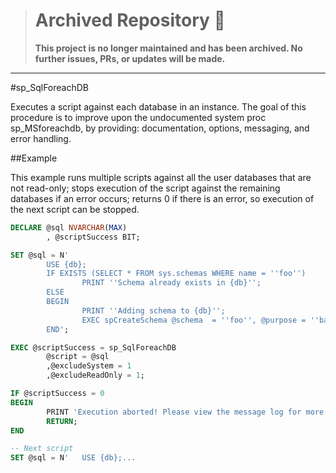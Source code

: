 > # Archived Repository 🚨
> **This project is no longer maintained and has been archived. No further issues, PRs, or updates will be made.**
---

#sp_SqlForeachDB

Executes a script against each database in an instance. The goal of this procedure is to improve upon the undocumented system proc sp_MSforeachdb, by providing: documentation, options, messaging, and error handling.

##Example

This example runs multiple scripts against all the user databases that are not read-only; stops execution of the script against the remaining databases if an error occurs; returns 0 if there is an error, so execution of the next script can be stopped.

```sql
DECLARE @sql NVARCHAR(MAX)
        , @scriptSuccess BIT;

SET @sql = N'
        USE {db};
        IF EXISTS (SELECT * FROM sys.schemas WHERE name = ''foo'')
                PRINT ''Schema already exists in {db}'';
        ELSE 
        BEGIN
                PRINT ''Adding schema to {db}'';
                EXEC spCreateSchema @schema  = ''foo'', @purpose = ''bar.''
        END';

EXEC @scriptSuccess = sp_SqlForeachDB
        @script = @sql
        ,@excludeSystem = 1
        ,@excludeReadOnly = 1;

IF @scriptSuccess = 0
BEGIN
        PRINT 'Execution aborted! Please view the message log for more details.';
        RETURN;
END

-- Next script
SET @sql = N'   USE {db};...
```
